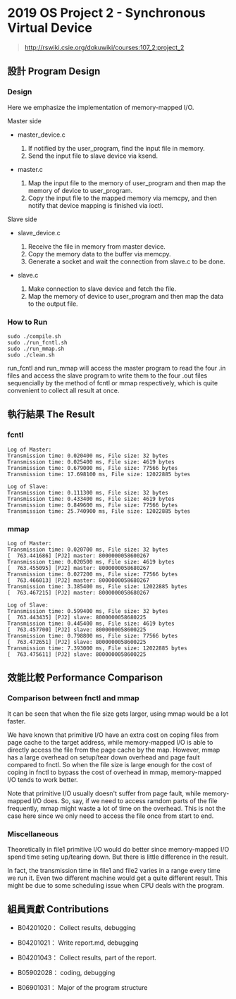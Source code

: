 # 2019 OS Project 2 - Synchronous Virtual Device
> http://rswiki.csie.org/dokuwiki/courses:107_2:project_2

## 設計 Program Design

### Design

Here we emphasize the implementation of memory-mapped I/O.

Master side

- master_device.c
    1. If notified by the user_program, find the input file in memory.
    1. Send the input file to slave device via ksend.

- master.c
    1. Map the input file to the memory of user_program and then map the memory of device to user_program.
    1. Copy the input file to the mapped memory via memcpy, and then notify that device mapping is finished via ioctl.


Slave side

- slave_device.c
    1. Receive the file in memory from master device.
    1. Copy the memory data to the buffer via memcpy.
    1. Generate a socket and wait the connection from slave.c to be done.

- slave.c
    1. Make connection to slave device and fetch the file.
    1. Map the memory of device to user_program and then map the data to the output file.


### How to Run

    sudo ./compile.sh 
    sudo ./run_fcntl.sh
    sudo ./run_mmap.sh
    sudo ./clean.sh

run_fcntl and run_mmap will access the master program to read the four .in files and access the slave program to write them to the four .out files sequencially by the method of fcntl or mmap respectively, which is quite convenient to collect all result at once.


## 執行結果 The Result
### fcntl
```
Log of Master:
Transmission time: 0.020400 ms, File size: 32 bytes
Transmission time: 0.025400 ms, File size: 4619 bytes
Transmission time: 0.679000 ms, File size: 77566 bytes
Transmission time: 17.698100 ms, File size: 12022885 bytes

Log of Slave:
Transmission time: 0.111300 ms, File size: 32 bytes
Transmission time: 0.433400 ms, File size: 4619 bytes
Transmission time: 0.849600 ms, File size: 77566 bytes
Transmission time: 25.740900 ms, File size: 12022885 bytes
```

### mmap
```
Log of Master:
Transmission time: 0.020700 ms, File size: 32 bytes
[  763.441686] [PJ2] master: 8000000058600267
Transmission time: 0.020500 ms, File size: 4619 bytes
[  763.455095] [PJ2] master: 8000000058680267
Transmission time: 0.027200 ms, File size: 77566 bytes
[  763.466013] [PJ2] master: 8000000058680267
Transmission time: 3.385400 ms, File size: 12022885 bytes
[  763.467215] [PJ2] master: 8000000058680267

Log of Slave:
Transmission time: 0.599400 ms, File size: 32 bytes
[  763.443435] [PJ2] slave: 8000000058680225
Transmission time: 0.445400 ms, File size: 4619 bytes
[  763.457700] [PJ2] slave: 8000000058600225
Transmission time: 0.798800 ms, File size: 77566 bytes
[  763.472651] [PJ2] slave: 8000000058600225
Transmission time: 7.393000 ms, File size: 12022885 bytes
[  763.475611] [PJ2] slave: 8000000058600225
```

## 效能比較 Performance Comparison

### Comparison between fnctl and mmap
It can be seen that when the file size gets larger, using mmap would be a lot faster. 

We have known that primitive I/O have an extra cost on coping files from page cache to the target address, while memory-mapped I/O is able to directly access the file from the page cache by the map. However, mmap has a large overhead on setup/tear down overhead and page fault compared to fnctl. So when the file size is large enough for the cost of coping in fnctl to bypass the cost of overhead in mmap, memory-mapped I/O tends to work better.

Note that primitive I/O usually doesn't suffer from page fault, while memory-mapped I/O does. So, say, if we need to access ramdom parts of the file frequently, mmap might waste a lot of time on the overhead. This is not the case here since we only need to access the file once from start to end.

### Miscellaneous
Theoretically in file1 primitive I/O would do better since memory-mapped I/O spend time seting up/tearing down. But there is little difference in the result. 

In fact, the transmission time in file1 and file2 varies in a range every time we run it. Even two different machine would get a quite different result. This might be due to some scheduling issue when CPU deals with the program.




## 組員貢獻 Contributions

- B04201020： Collect results, debugging

- B04201021： Write report.md, debugging

- B04201043： Collect results, part of the report.

- B05902028： coding, debugging

- B06901031： Major of the program structure
